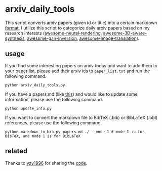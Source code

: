 # arxiv_daily_tools

This script converts arxiv papers (given id or title) into a certain markdown [format](https://github.com/weihaox/awesome-neural-rendering). I utilize this script to categorize daily arxiv papers based on my research interests ([awesome-neural-rendering](https://github.com/weihaox/awesome-neural-rendering), [awesome-3D-aware-synthesis](https://github.com/weihaox/awesome-3D-aware-synthesis), [awesome-gan-inversion](https://github.com/weihaox/awesome-gan-inversion), [awesome-image-translation](https://github.com/weihaox/awesome-image-translation)). 

## usage

If you find some interesting papers on arxiv today and want to add them to your paper list, please add their arxiv ids to `paper_list.txt` and run the following command.

```Shell
python arxiv_daily_tools.py
```

If you have a papers.md (like [this](https://github.com/weihaox/arxiv_daily_tools/blob/main/papers.md)) and would like to update some information, please use the following command.

```Shell
python update_info.py
```
If you want to convert the markdown file to BibTeX (.bib) or BibLaTeX (.bbl) references, please use the following command.

```Shell
python markdown_to_bib.py papers.md ./ --mode 1 # mode 1 is for BibTeX, and mode 1 is for BibLaTeX
```
## related 

Thanks to [yzy1996](https://github.com/yzy1996) for sharing the [code](https://github.com/yzy1996/Python-Code/commit/9d76bd75cc4d6f3980b5c6ef8a20cedd92c0fa1b).